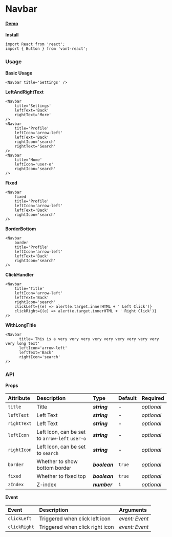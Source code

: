 # Navbar

#### [Demo](https://vant.bctc.io/?path=/story/navbar--navbar-title)

**Install**

```text
import React from 'react';
import { Button } from 'vant-react';
```

### Usage

**Basic Usage**

```text
<Navbar title='Settings' />
```

**LeftAndRightText**

```text
<Navbar
    title='Settings'
    leftText='Back'
    rightText='More'
/>
<Navbar
    title='Profile'
    leftIcon='arrow-left'
    leftText='Back'
    rightIcon='search'
    rightText='Search'
/>
<Navbar
    title='Home'
    leftIcon='user-o'
    rightIcon='search'
/>
```

**Fixed**

```text
<Navbar
    fixed
    title='Profile'
    leftIcon='arrow-left'
    leftText='Back'
    rightIcon='search'
/>
```

**BorderBottom**

```text
<Navbar
    border
    title='Profile'
    leftIcon='arrow-left'
    leftText='Back'
    rightIcon='search'
/>
```

**ClickHandler**

```text
<Navbar
    title='Title'
    leftIcon='arrow-left'
    leftText='Back'
    rightIcon='search'
    clickLeft={(e) => alert(e.target.innerHTML + ' Left Click')}
    clickRight={(e) => alert(e.target.innerHTML + ' Right Click')}
/>
```

**WithLongTitle**

```text
<Navbar
      title='This is a very very very very very very very very very very long text'
      leftIcon='arrow-left'
      leftText='Back'
      rightIcon='search'
/>
```

### API

**Props**

| Attribute | Description | Type | Default | Required |
| :--- | :--- | :--- | :--- | :--- |
| `title` | Title | _**string**_ | - | _optional_ |
| `leftText` | Left Text | _**string**_ | - | _optional_ |
| `rightText` | Left Text | _**string**_ | - | _optional_ |
| `leftIcon` | Left Icon, can be set to `arrow-left` `user-o` | _**string**_ | - | _optional_ |
| `rightIcon` | Left Icon, can be set to `search` | _**string**_ | - | _optional_ |
| `border` | Whether to show bottom border | _**boolean**_ | `true` | _optional_ |
| `fixed` | Whether to fixed top | _**boolean**_ | `true` | _optional_ |
| `zIndex` | Z-index | _**number**_ | `1` | _optional_ |

**Event**

| Event | Description | Arguments |
| :--- | :--- | :--- |
| `clickLeft` | Triggered when click left icon | _event: Event_ |
| `clickRight` | Triggered when click right icon | _event: Event_ |

